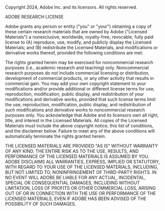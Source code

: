 Copyright 2024, Adobe Inc. and its licensors. All rights reserved.

ADOBE RESEARCH LICENSE

Adobe grants any person or entity ("you" or "your") obtaining a copy of these certain research materials that are owned by Adobe ("Licensed Materials") a nonexclusive, worldwide, royalty-free, revocable, fully paid license to (A) reproduce, use, modify, and publicly display the Licensed Materials; and (B) redistribute the Licensed Materials, and modifications or derivative works thereof, provided the following conditions are met:

The rights granted herein may be exercised for noncommercial research purposes (i.e., academic research and teaching) only. Noncommercial research purposes do not include commercial licensing or distribution, development of commercial products, or any other activity that results in commercial gain.
You may add your own copyright statement to your modifications and/or provide additional or different license terms for use, reproduction, modification, public display, and redistribution of your modifications and derivative works, provided that such license terms limit the use, reproduction, modification, public display, and redistribution of such modifications and derivative works to noncommercial research purposes only.
You acknowledge that Adobe and its licensors own all right, title, and interest in the Licensed Materials.
All copies of the Licensed Materials must include the above copyright notice, this list of conditions, and the disclaimer below.
Failure to meet any of the above conditions will automatically terminate the rights granted herein.

THE LICENSED MATERIALS ARE PROVIDED "AS IS" WITHOUT WARRANTY OF ANY KIND. THE ENTIRE RISK AS TO THE USE, RESULTS, AND PERFORMANCE OF THE LICENSED MATERIALS IS ASSUMED BY YOU. ADOBE DISCLAIMS ALL WARRANTIES, EXPRESS, IMPLIED OR STATUTORY, WITH REGARD TO YOUR USE OF THE LICENSED MATERIALS, INCLUDING, BUT NOT LIMITED TO, NONINFRINGEMENT OF THIRD-PARTY RIGHTS. IN NO EVENT WILL ADOBE BE LIABLE FOR ANY ACTUAL, INCIDENTAL, SPECIAL OR CONSEQUENTIAL DAMAGES, INCLUDING WITHOUT LIMITATION, LOSS OF PROFITS OR OTHER COMMERCIAL LOSS, ARISING OUT OF OR IN CONNECTION WITH THE USE OR PERFORMANCE OF THE LICENSED MATERIALS, EVEN IF ADOBE HAS BEEN ADVISED OF THE POSSIBILITY OF SUCH DAMAGES.
